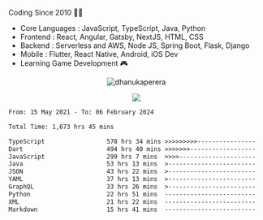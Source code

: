 

<!--
**dhanukaperera/dhanukaperera** is a ✨ _special_ ✨ repository because its `README.md` (this file) appears on your GitHub profile.

### Hi there 👋

Here are some ideas to get you started:

- 🔭 I’m currently working on ...
- 🌱 I’m currently learning ...
- 👯 I’m looking to collaborate on ...
- 🤔 I’m looking for help with ...
- 💬 Ask me about ...
- 📫 How to reach me: ...
- 😄 Pronouns: ...
- ⚡ Fun fact: ...




<p align="center">
<img alig src="https://github-profile-trophy.vercel.app/?username=dhanukaperera&margin-w=8&column=4&theme=darkhub&no-frame=true" alt="github trophies" />
</p>

<p align="center"><img src="https://github-readme-stats.vercel.app/api/top-langs/?username=dhanukaperera&layout=compact&hide=makefile&theme=prussian" alt="Most used languages" /></p>

<p align="center"><img src="https://github-readme-stats.vercel.app/api?username=dhanukaperera&show_icons=true&count_private=true&hide=issues,contribs&theme=prussian" alt="GitHub stats" /></p>

-->



Coding Since 2010 👨‍💻

* Core Languages : JavaScript, TypeScript, Java, Python
* Frontend : React, Angular, Gatsby, NextJS, HTML, CSS
* Backend : Serverless and AWS, Node JS, Spring Boot, Flask, Django 
* Mobile : Flutter, React Native, Android, iOS Dev
* Learning Game Development 🎮 


<p align="center"><img src="https://github-readme-streak-stats.herokuapp.com/?user=dhanukaperera&theme=prussian" alt="dhanukaperera" /></p>


<p align="center" ><a href="https://github.com/dhanukaperera/github-readme-stats"><img align="center" src="https://github-readme-stats.vercel.app/api/top-langs/?username=dhanukaperera&layout=compact&theme=prussian&hide_border=false&langs_count=10" /></a>
</p>


<!--START_SECTION:waka-->

```txt
From: 15 May 2021 - To: 06 February 2024

Total Time: 1,673 hrs 45 mins

TypeScript                 578 hrs 34 mins >>>>>>>>>----------------   34.57 %
Dart                       494 hrs 40 mins >>>>>>>------------------   29.55 %
JavaScript                 299 hrs 7 mins  >>>>---------------------   17.87 %
Java                       53 hrs 13 mins  >------------------------   03.18 %
JSON                       43 hrs 22 mins  >------------------------   02.59 %
YAML                       37 hrs 13 mins  >------------------------   02.22 %
GraphQL                    33 hrs 26 mins  >------------------------   02.00 %
Python                     22 hrs 51 mins  -------------------------   01.37 %
XML                        21 hrs 22 mins  -------------------------   01.28 %
Markdown                   15 hrs 41 mins  -------------------------   00.94 %
```

<!--END_SECTION:waka-->
